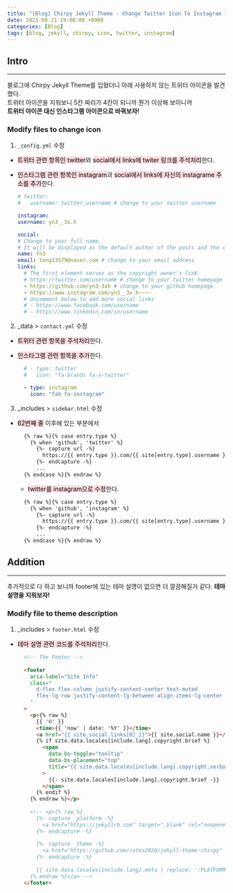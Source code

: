 ```yaml
---
title: "[Blog] Chirpy Jekyll Theme - Change Twitter Icon To Instagram Icon"
date: 2023-09-21 19:00:00 +0900
categories: [Blog]
tags: [blog, jekyll, chirpy, icon, twitter, instagram]
---
```


## Intro
---
블로그에 Chirpy Jekyll Theme를 입혔더니 아래 사용하지 않는 트위터 아이콘을 발견했다.<br>
트위터 아이콘을 지워보니 5칸 짜리가 4칸이 되니까 뭔가 이상해 보이니까<br>
**트위터 아이콘 대신 인스타그램 아이콘으로 바꿔보자!**

### Modify files to change icon
1. `_config.yml` 수정<br>
  - <mark style='background-color: #ffdce0'>트위터 관련 항목인 twitter</mark>와 <mark style='background-color: #ffdce0'>social에서 links에 twiter 링크를 주석처리</mark>한다.
  - <mark style='background-color: #ffdce0'>인스타그램 관련 항목인 instagram</mark>과 <mark style='background-color: #ffdce0'>social에서 links에 자신의 instagrame 주소를 추가</mark>한다.
  
	``` yml
	# twitter:
	#   username: twitter_username # change to your twitter username

	instagram:
    username: yn3__3x.h

	social:
    # Change to your full name.
    # It will be displayed as the default author of the posts and the copyright owner in the Footer
    name: Yn3
    email: tong13579@naver.com # change to your email address
    links:
      # The first element serves as the copyright owner's link
      # https://twitter.com/username # change to your twitter homepage
      - https://github.com/yn3-3xh # change to your github homepage
      - https://www.instagram.com/yn3__3x.h~~~~
      # Uncomment below to add more social links
      # - https://www.facebook.com/username
      # - https://www.linkedin.com/in/username
	```
  
2. _data > `contact.yml` 수정<br>
  - <mark style='background-color: #ffdce0'>트위터 관련 항목을 주석처리</mark>한다.
  - <mark style='background-color: #ffdce0'>인스타그램 관련 항목을 추가</mark>한다.

    ``` yml
      # - type: twitter
      #   icon: "fa-brands fa-x-twitter"
    
      - type: instagram
        icon: "fab fa-instagram"
    ```

3. _includes > `sidebar.html` 수정<br>
  - <mark style='background-color: #ffdce0'>62번째 줄</mark> 이후에 있는 부분에서
	
    ``` html
      {% raw %}{% case entry.type %}
        {% when 'github', 'twitter' %}
          {%- capture url -%}
            https://{{ entry.type }}.com/{{ site[entry.type].username }}
          {%- endcapture -%}
          ...
      {% endcase %}{% endraw %}
    ```
    
    - <mark style='background-color: #ffdce0'>twitter를 instagram으로 수정</mark>한다.

    ``` html
      {% raw %}{% case entry.type %}
        {% when 'github', 'instagram' %}
          {%- capture url -%}
            https://{{ entry.type }}.com/{{ site[entry.type].username }}
          {%- endcapture -%}
          ...
      {% endcase %}{% endraw %}
    ```

## Addition
---
추가적으로 다 하고 보니까 footer에 있는 테마 설명이 없으면 더 깔끔해질거 같다.
**테마 설명을 지워보자!**

### Modify file to theme description
1. _includes > `footer.html` 수정<br>
  - <mark style='background-color: #ffdce0'>테마 설명 관련 코드를 주석처리</mark>한다.

    ``` html
      <!-- The Footer -->
  
      <footer
        aria-label="Site Info"
        class="
          d-flex flex-column justify-content-center text-muted
          flex-lg-row justify-content-lg-between align-items-lg-center pb-lg-3
        "
      >
        <p>{% raw %}
          {{ '©' }}
          <time>{{ 'now' | date: '%Y' }}</time>
          <a href="{{ site.social.links[0] }}">{{ site.social.name }}</a>.
          {% if site.data.locales[include.lang].copyright.brief %}
            <span
              data-bs-toggle="tooltip"
              data-bs-placement="top"
              title="{{ site.data.locales[include.lang].copyright.verbose }}"
            >
              {{- site.data.locales[include.lang].copyright.brief -}}
            </span>
          {% endif %}
        {% endraw %}</p> 
   
        <!-- <p>{% raw %}
          {%- capture _platform -%}
            <a href="https://jekyllrb.com" target="_blank" rel="noopener">Jekyll</a>
          {%- endcapture -%}
  
          {%- capture _theme -%}
            <a href="https://github.com/cotes2020/jekyll-theme-chirpy" target="_blank" rel="noopener">Chirpy</a>
          {%- endcapture -%}
  
          {{ site.data.locales[include.lang].meta | replace: ':PLATFORM', _platform | replace: ':THEME', _theme }}
        {% endraw %}</p> -->
      </footer>
    ```
    
